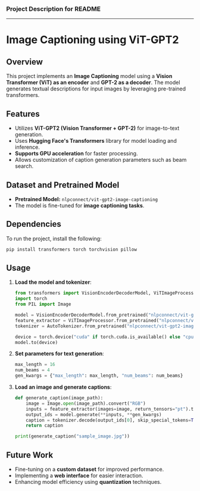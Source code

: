 ### Project Description for README

---

# **Image Captioning using ViT-GPT2**

## **Overview**
This project implements an **Image Captioning** model using a **Vision Transformer (ViT) as an encoder** and **GPT-2 as a decoder**. The model generates textual descriptions for input images by leveraging pre-trained transformers.

## **Features**
- Utilizes **ViT-GPT2 (Vision Transformer + GPT-2)** for image-to-text generation.
- Uses **Hugging Face's Transformers** library for model loading and inference.
- **Supports GPU acceleration** for faster processing.
- Allows customization of caption generation parameters such as beam search.

## **Dataset and Pretrained Model**
- **Pretrained Model:** `nlpconnect/vit-gpt2-image-captioning`
- The model is fine-tuned for **image captioning tasks**.

## **Dependencies**
To run the project, install the following:
```bash
pip install transformers torch torchvision pillow
```

## **Usage**
1. **Load the model and tokenizer**:
    ```python
    from transformers import VisionEncoderDecoderModel, ViTImageProcessor, AutoTokenizer
    import torch
    from PIL import Image
    
    model = VisionEncoderDecoderModel.from_pretrained("nlpconnect/vit-gpt2-image-captioning")
    feature_extractor = ViTImageProcessor.from_pretrained("nlpconnect/vit-gpt2-image-captioning")
    tokenizer = AutoTokenizer.from_pretrained("nlpconnect/vit-gpt2-image-captioning")

    device = torch.device("cuda" if torch.cuda.is_available() else "cpu")
    model.to(device)
    ```

2. **Set parameters for text generation**:
    ```python
    max_length = 16
    num_beams = 4
    gen_kwargs = {"max_length": max_length, "num_beams": num_beams}
    ```

3. **Load an image and generate captions**:
    ```python
    def generate_caption(image_path):
        image = Image.open(image_path).convert("RGB")
        inputs = feature_extractor(images=image, return_tensors="pt").to(device)
        output_ids = model.generate(**inputs, **gen_kwargs)
        caption = tokenizer.decode(output_ids[0], skip_special_tokens=True)
        return caption

    print(generate_caption("sample_image.jpg"))
    ```

## **Future Work**
- Fine-tuning on a **custom dataset** for improved performance.
- Implementing a **web interface** for easier interaction.
- Enhancing model efficiency using **quantization** techniques.
